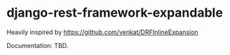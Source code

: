 # django-rest-framework-expandable
Heavily inspired by https://github.com/venkat/DRFInlineExpansion

Documentation: TBD.
